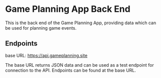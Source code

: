 # Game Planning App Back End

This is the back end of the Game Planning App, providing data which can be used for planning game events.

## Endpoints

base URL: https://api.gameplanning.site

The base URL returns JSON data and can be used as a test endpoint for connection to the API. Endpoints can be found at the base URL.